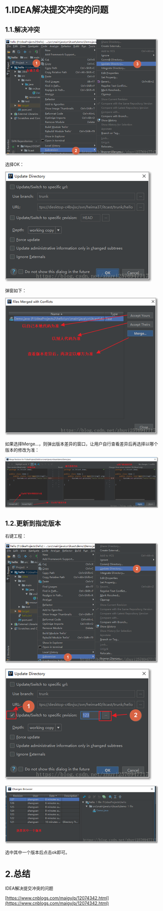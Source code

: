 # 1.IDEA解决提交冲突的问题
## 1.1.解决冲突
![](/static/image/1663752-20191220173400675-468844110.png)

选择OK：

![](/static/image/1663752-20191220173440586-2113249766.png)

弹窗如下：

![](/static/image/1663752-20191220173509093-1036150563.png)

如果选择Merge…，则弹出版本差异的窗口，让用户自行查看差异后再选择以哪个版本的修改为准：

![](/static/image/1663752-20191220173535297-1400903187.png)

## 1.2.更新到指定版本

右键工程：

![](/static/image/1663752-20191220173608467-701395888.png)

![](/static/image/1663752-20191220173658844-2105797374.png)

![](/static/image/1663752-20191220173743149-923398936.png)

选中其中一个版本后点击ok即可。

# 2.总结

IDEA解决提交冲突的问题

[https://www.cnblogs.com/maigy/p/12074342.html](https://www.cnblogs.com/maigy/p/12074342.html)

